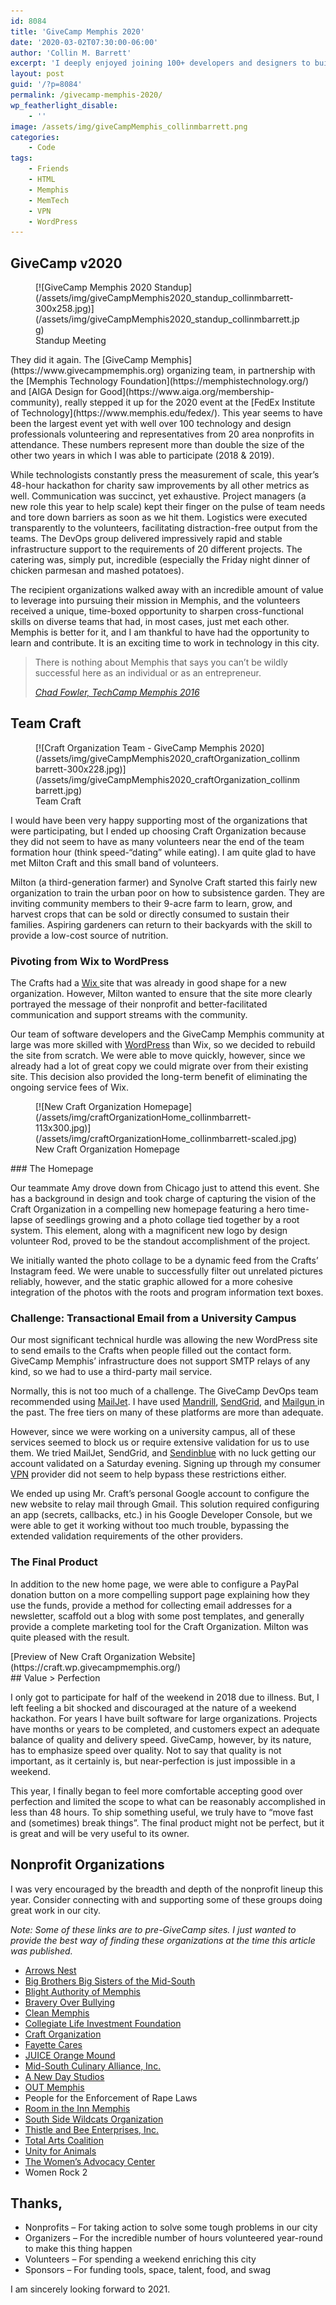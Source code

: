 ```yaml
---
id: 8084
title: 'GiveCamp Memphis 2020'
date: '2020-03-02T07:30:00-06:00'
author: 'Collin M. Barrett'
excerpt: 'I deeply enjoyed joining 100+ developers and designers to build websites for 20 Memphis nonprofits at GiveCamp Memphis 2020.'
layout: post
guid: '/?p=8084'
permalink: /givecamp-memphis-2020/
wp_featherlight_disable:
    - ''
image: /assets/img/giveCampMemphis_collinmbarrett.png
categories:
    - Code
tags:
    - Friends
    - HTML
    - Memphis
    - MemTech
    - VPN
    - WordPress
---
```


## GiveCamp v2020

<div class="wp-block-image"><figure class="alignright size-medium">[![GiveCamp Memphis 2020 Standup](/assets/img/giveCampMemphis2020_standup_collinmbarrett-300x258.jpg)](/assets/img/giveCampMemphis2020_standup_collinmbarrett.jpg)<figcaption>Standup Meeting</figcaption></figure></div>They did it again. The [GiveCamp Memphis](https://www.givecampmemphis.org) organizing team, in partnership with the [Memphis Technology Foundation](https://memphistechnology.org/) and [AIGA Design for Good](https://www.aiga.org/membership-community), really stepped it up for the 2020 event at the [FedEx Institute of Technology](https://www.memphis.edu/fedex/). This year seems to have been the largest event yet with well over 100 technology and design professionals volunteering and representatives from 20 area nonprofits in attendance. These numbers represent more than double the size of the other two years in which I was able to participate (2018 &amp; 2019).

While technologists constantly press the measurement of scale, this year’s 48-hour hackathon for charity saw improvements by all other metrics as well. Communication was succinct, yet exhaustive. Project managers (a new role this year to help scale) kept their finger on the pulse of team needs and tore down barriers as soon as we hit them. Logistics were executed transparently to the volunteers, facilitating distraction-free output from the teams. The DevOps group delivered impressively rapid and stable infrastructure support to the requirements of 20 different projects. The catering was, simply put, incredible (especially the Friday night dinner of chicken parmesan and mashed potatoes).

The recipient organizations walked away with an incredible amount of value to leverage into pursuing their mission in Memphis, and the volunteers received a unique, time-boxed opportunity to sharpen cross-functional skills on diverse teams that had, in most cases, just met each other. Memphis is better for it, and I am thankful to have had the opportunity to learn and contribute. It is an exciting time to work in technology in this city.

> There is nothing about Memphis that says you can’t be wildly successful here as an individual or as an entrepreneur.
> 
> <cite>[Chad Fowler, TechCamp Memphis 2016](/chad-fowler-memphis-technology/)</cite>

## Team Craft

<div class="wp-block-image"><figure class="alignright size-medium">[![Craft Organization Team - GiveCamp Memphis 2020](/assets/img/giveCampMemphis2020_craftOrganization_collinmbarrett-300x228.jpg)](/assets/img/giveCampMemphis2020_craftOrganization_collinmbarrett.jpg)<figcaption>Team Craft</figcaption></figure></div>I would have been very happy supporting most of the organizations that were participating, but I ended up choosing Craft Organization because they did not seem to have as many volunteers near the end of the team formation hour (think speed-“dating” while eating). I am quite glad to have met Milton Craft and this small band of volunteers.

Milton (a third-generation farmer) and Synolve Craft started this fairly new organization to train the urban poor on how to subsistence garden. They are inviting community members to their 9-acre farm to learn, grow, and harvest crops that can be sold or directly consumed to sustain their families. Aspiring gardeners can return to their backyards with the skill to provide a low-cost source of nutrition.

### Pivoting from Wix to WordPress

The Crafts had a [Wix ](https://www.wix.com/)site that was already in good shape for a new organization. However, Milton wanted to ensure that the site more clearly portrayed the message of their nonprofit and better-facilitated communication and support streams with the community.

Our team of software developers and the GiveCamp Memphis community at large was more skilled with [WordPress](/tag/wordpress/) than Wix, so we decided to rebuild the site from scratch. We were able to move quickly, however, since we already had a lot of great copy we could migrate over from their existing site. This decision also provided the long-term benefit of eliminating the ongoing service fees of Wix.

<div class="wp-block-image"><figure class="alignright size-medium">[![New Craft Organization Homepage](/assets/img/craftOrganizationHome_collinmbarrett-113x300.jpg)](/assets/img/craftOrganizationHome_collinmbarrett-scaled.jpg)<figcaption>New Craft Organization Homepage</figcaption></figure></div>### The Homepage

Our teammate Amy drove down from Chicago just to attend this event. She has a background in design and took charge of capturing the vision of the Craft Organization in a compelling new homepage featuring a hero time-lapse of seedlings growing and a photo collage tied together by a root system. This element, along with a magnificent new logo by design volunteer Rod, proved to be the standout accomplishment of the project.

We initially wanted the photo collage to be a dynamic feed from the Crafts’ Instagram feed. We were unable to successfully filter out unrelated pictures reliably, however, and the static graphic allowed for a more cohesive integration of the photos with the roots and program information text boxes.

### Challenge: Transactional Email from a University Campus

Our most significant technical hurdle was allowing the new WordPress site to send emails to the Crafts when people filled out the contact form. GiveCamp Memphis’ infrastructure does not support SMTP relays of any kind, so we had to use a third-party mail service.

Normally, this is not too much of a challenge. The GiveCamp DevOps team recommended using [MailJet](https://www.mailjet.com/). I have used [Mandrill](https://mailchimp.com/features/transactional-email/), [SendGrid](https://sendgrid.com/), and [Mailgun ](https://www.mailgun.com/)in the past. The free tiers on many of these platforms are more than adequate.

However, since we were working on a university campus, all of these services seemed to block us or require extensive validation for us to use them. We tried MailJet, SendGrid, and [Sendinblue](https://www.sendinblue.com/) with no luck getting our account validated on a Saturday evening. Signing up through my consumer [VPN](/tag/vpn/) provider did not seem to help bypass these restrictions either.

We ended up using Mr. Craft’s personal Google account to configure the new website to relay mail through Gmail. This solution required configuring an app (secrets, callbacks, etc.) in his Google Developer Console, but we were able to get it working without too much trouble, bypassing the extended validation requirements of the other providers.

### The Final Product

In addition to the new home page, we were able to configure a PayPal donation button on a more compelling support page explaining how they use the funds, provide a method for collecting email addresses for a newsletter, scaffold out a blog with some post templates, and generally provide a complete marketing tool for the Craft Organization. Milton was quite pleased with the result.

<div class="wp-block-button aligncenter">[Preview of New Craft Organization Website](https://craft.wp.givecampmemphis.org/)</div>## Value &gt; Perfection

I only got to participate for half of the weekend in 2018 due to illness. But, I left feeling a bit shocked and discouraged at the nature of a weekend hackathon. For years I have built software for large organizations. Projects have months or years to be completed, and customers expect an adequate balance of quality and delivery speed. GiveCamp, however, by its nature, has to emphasize speed over quality. Not to say that quality is not important, as it certainly is, but near-perfection is just impossible in a weekend.

This year, I finally began to feel more comfortable accepting good over perfection and limited the scope to what can be reasonably accomplished in less than 48 hours. To ship something useful, we truly have to “move fast and (sometimes) break things”. The final product might not be perfect, but it is great and will be very useful to its owner.

## Nonprofit Organizations

I was very encouraged by the breadth and depth of the nonprofit lineup this year. Consider connecting with and supporting some of these groups doing great work in our city.

*Note: Some of these links are to pre-GiveCamp sites. I just wanted to provide the best way of finding these organizations at the time this article was published.*

- [Arrows Nest](https://www.smore.com/gvdyt-arrows-nest-memphis)
- [Big Brothers Big Sisters of the Mid-South](https://msmentor.org/)
- [Blight Authority of Memphis](http://www.blightauthoritymemphis.com/)
- [Bravery Over Bullying](https://www.facebook.com/BraveryoverBullying/)
- [Clean Memphis](https://www.cleanmemphis.org/)
- [Collegiate Life Investment Foundation](https://donttxtndrv.org/)
- [Craft Organization](https://www.craftorganization.org/)
- [Fayette Cares](https://www.fayettecares.org/)
- [JUICE Orange Mound](https://www.juiceorangemound.org/)
- [Mid-South Culinary Alliance, Inc.](https://www.facebook.com/midsouthculinaryalliance/)
- [A New Day Studios](https://anewdaystudios.com/)
- [OUT Memphis](https://www.outmemphis.org/)
- People for the Enforcement of Rape Laws
- [Room in the Inn Memphis](https://ritimemphis.org/)
- [South Side Wildcats Organization](https://southsidewildcats.com/)
- [Thistle and Bee Enterprises, Inc.](https://thistleandbee.org/)
- [Total Arts Coalition](http://totalspirit.org/)
- [Unity for Animals](https://unityforanimals.com/)
- [The Women’s Advocacy Center](https://www.womensadvocacycenter.org/)
- Women Rock 2

## Thanks,

- Nonprofits – For taking action to solve some tough problems in our city
- Organizers – For the incredible number of hours volunteered year-round to make this thing happen
- Volunteers – For spending a weekend enriching this city
- Sponsors – For funding tools, space, talent, food, and swag

I am sincerely looking forward to 2021.